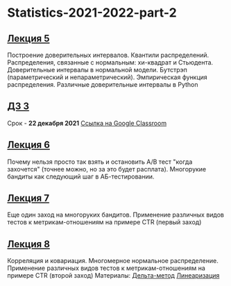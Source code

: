 # Statistics-2021-2022-part-2

## [Лекция 5](https://github.com/pileyan/Statistics-2021-2022-part-2-/tree/master/lect5)
Построение доверительных интервалов. Квантили распределений. Распределения, связанные с нормальным: хи-квадрат и Стьюдента. Доверительные интервалы в нормальной модели. Бутстрэп (параметрический и непараметрический). Эмпирическая функция распределения. Различные доверительные интервалы в Python

## [ДЗ 3](https://github.com/pileyan/Statistics-2021-2022-part-2-/tree/master/Homework/HW3) 

Срок - **22 декабря 2021** [Ссылка на Google Classroom](https://classroom.google.com/u/0/c/NDI3MTEwMjc2MDk4)

## [Лекция 6](https://github.com/pileyan/Statistics-2021-2022-part-2-/tree/master/lect6)
Почему нельзя просто так взять и остановить А/В тест "когда захочется" (точнее можно, но за это будет расплата). Многорукие бандиты как следующий шаг в АБ-тестировании.

## [Лекция 7](https://github.com/pileyan/Statistics-2021-2022-part-2-/tree/master/lect7)
Еще один заход на многоруких бандитов. Применение различных видов тестов к метрикам-отношениям на примере CTR (первый заход)

## [Лекция 8](https://github.com/pileyan/Statistics-2021-2022-part-2-/tree/master/lect8)
Корреляция и ковариация. Многомерное нормальное распределение. Применение различных видов тестов к метрикам-отношениям на примере CTR (второй заход)
Материалы:
[Дельта-метод](https://arxiv.org/pdf/1803.06336.pdf)
[Линеаризация](https://research.yandex.com/publications/148)



